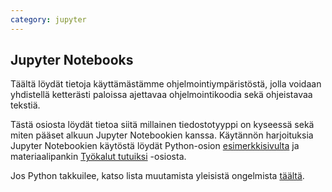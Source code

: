 ```yaml
---
category: jupyter
---
```


## Jupyter Notebooks

Täältä löydät tietoja käyttämästämme ohjelmointiympäristöstä, jolla voidaan yhdistellä ketterästi paloissa ajettavaa ohjelmointikoodia sekä ohjeistavaa tekstiä.

Tästä osiosta löydät tietoa siitä millainen tiedostotyyppi on kyseessä sekä miten pääset alkuun Jupyter Notebookien kanssa. Käytännön harjoituksia Jupyter Notebookien käytöstä löydät Python-osion [esimerkkisivulta](/python/esimerkki) ja materiaalipankin [Työkalut tutuiksi](https://github.com/cms-opendata-education/cms-jupyter-materials-finnish/tree/master/TyokalutTutuiksi) -osiosta.

Jos Python takkuilee, katso lista muutamista yleisistä ongelmista [täältä](/python/troubleshoot).
